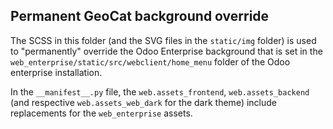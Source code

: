 ## Permanent GeoCat background override

The SCSS in this folder (and the SVG files in the `static/img` folder) is used to "permanently" override the Odoo Enterprise background
that is set in the `web_enterprise/static/src/webclient/home_menu` folder of the Odoo enterprise installation. 

In the `__manifest__.py` file, the `web.assets_frontend`, `web.assets_backend` (and respective `web.assets_web_dark` for the dark theme)
include replacements for the `web_enterprise` assets.